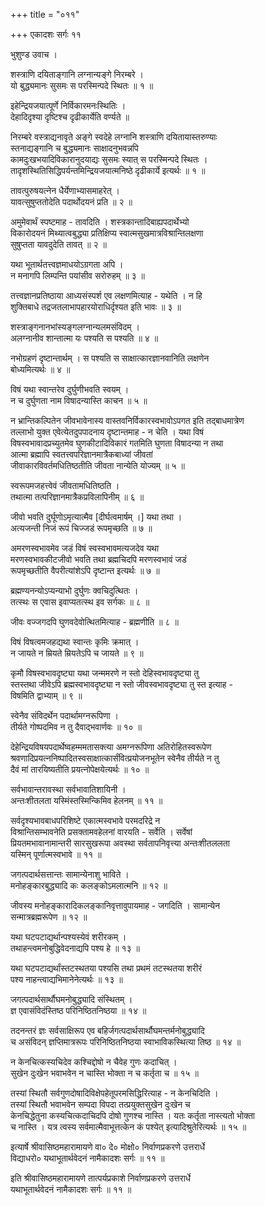 +++
title = "०११"

+++
एकादशः सर्गः ११  
  
भुशुण्ड उवाच ।  
  
शस्त्राणि दयिताङ्गानि लग्नान्यङ्गे निरम्बरे ।  
यो बुद्ध्यमानः सुसमः स परस्मिन्पदे स्थितः ॥ १ ॥  
  
इहेन्द्रियजयात्पूर्णे निर्विकारमनःस्थितिः ।  
देहादिदृश्या दृष्टिश्च दृढीकार्येति वर्ण्यते ॥   
  
निरम्बरे वस्त्राद्यनावृते अङ्गे स्वदेहे लग्नानि शस्त्राणि दयितायास्तरुण्याः   
स्तनाद्यङ्गानि च बुद्ध्यमानः साक्षादनुभवन्नपि   
कामदुःखभयादिविकारानुदयाद्यः सुसमः स्यात् स परस्मिन्पदे स्थितः ।   
तादृशस्थितिसिद्धिपर्यन्तमिन्द्रियजयात्मनिष्ठे दृढीकार्ये इत्यर्थः ॥ १ ॥  
  
तावत्पुरुषयत्नेन धैर्येणाभ्यासमाहरेत् ।  
यावत्सुषुप्ततोदेति पदार्थोदयनं प्रति ॥ २ ॥  
  
अमुमेवार्थं स्पष्टमाह - तावदिति । शस्त्रकान्तादिबाह्यपदार्थेभ्यो   
विकारोदयनं मिथ्यात्वबुद्ध्या प्रतिक्षिप्य स्वात्मसुखमात्रविश्रान्तिलक्षणा   
सुषुप्तता यावदुदेति तावत् ॥ २ ॥  
  
यथा भूतार्थतत्त्वज्ञमाधयोऽग्रगता अपि ।  
न मनागपि लिम्पन्ति पयांसीव सरोरुहम् ॥ ३ ॥  
  
तत्त्वज्ञानप्रतिष्ठाया आध्यसंस्पर्श एव लक्षणमित्याह - यथेति । न हि   
शुक्तिबाधे तद्रजतलाभापहारयोराधिर्दृश्यत इति भावः ॥ ३ ॥  
  
शस्त्राङ्गनानभांस्यङ्गलग्नान्यलमसंविदम् ।  
अलग्नानीव शान्तात्मा यः पश्यति स पश्यति ॥ ४ ॥  
  
नभोग्रहणं दृष्टान्तार्थम् । स पश्यति स साक्षात्कारज्ञानवानिति लक्षणेन   
बोध्यमित्यर्थः ॥ ४ ॥  
  
विषं यथा स्वान्तरेव दुर्घुणीभवति स्वयम् ।  
न च दुर्घुणता नाम विषादन्यास्ति काचन ॥ ५ ॥  
  
न भ्रान्तिकल्पितेन जीवभावेनास्य वास्तवनिर्विकारस्वभावोऽपगत इति तद्बाधमात्रेण   
तल्लाभो युक्त एवेत्येतदुपपादनाय दृष्टान्तमाह - न चेति । यथा विषं   
विषस्वभावादप्रच्युतमेव घुणकीटादिविकारं गतमिति घुणता विषादन्या न तथा   
आत्मा ब्रह्मापि स्वतत्त्वपरिज्ञानमात्रैकबाध्यां जीवतां   
जीवाकारविवर्तमधितिष्ठतीति जीवता नान्येति योज्यम् ॥ ५ ॥  
  
स्वरूपमजहत्त्वेवं जीवतामधितिष्ठति ।  
तथात्मा तत्परिज्ञानमात्रैकप्रविलापिनीम् ॥ ६ ॥  
  
जीवो भवति दुर्घूणोऽमृत्यात्मैव [दीर्घत्वमार्षम् ।] यथा तथा ।  
अत्यजन्ती निजं रूपं चिज्जडं रूपमृच्छति ॥ ७ ॥  
  
अमरणस्वभावमेव जडं विषं स्वस्वभावमत्यजदेव यथा   
मरणस्वभावकीटजीवो भवति तथा ब्रह्मचिदपि मरणस्वभावं जडं   
रूपमृच्छतीति वैपरीत्यांशेऽपि दृष्टान्त इत्यर्थः ॥ ७ ॥  
  
ब्रह्मण्यनन्योऽप्यन्याभो दुर्घुणः क्वचिदुत्थितः ।  
तत्स्थः स एवास इवाप्यतत्स्थ इव सर्गकः ॥ ८ ॥  
  
जीवः वज्जगदपि घुणवदेवोत्थितमित्याह - ब्रह्मणीति ॥ ८ ॥  
  
विषं विषत्वमजहद्यथा स्वान्तः कृमिः क्रमात् ।  
न जायते न म्रियते म्रियतेऽपि च जायते ॥ ९ ॥  
  
कृमौ विषस्वभावदृष्ट्या यथा जन्ममरणे न स्तो देहिस्वभावदृष्ट्या तु   
स्तस्तथा जीवेऽपि ब्रह्मस्वभावदृष्ट्या न स्तो जीवस्वभावदृष्ट्या तु स्त इत्याह -   
विषमिति द्वाभ्याम् ॥ ९ ॥  
  
स्वेनैव संविदर्थेन पदार्थामग्नरूपिणा ।  
तीर्यते गोष्पदमिव न तु दैवाद्भवार्णवः ॥ १० ॥  
  
देहेन्द्रियविषयपदार्थेष्वहम्ममतासक्त्या अमग्नरूपिणा अतिरोहितस्वरूपेण   
श्रवणादिप्रयत्ननिष्पादितस्वसाक्षात्कार्संवित्प्रयोजनभूतेन स्वेनैव तीर्यते न तु   
दैवं मां तारयिष्यतीति प्रयत्नोपेक्षयेत्यर्थः ॥ १० ॥  
  
सर्वभावान्तरावस्था सर्वभावातिशायिनी ।  
अन्तःशीतलता यस्मिंस्तस्मिन्किमिव हेलनम् ॥ ११ ॥  
  
सर्वदृश्यभावबाधपरिशिष्टे एकात्मस्वभावे परमदरिद्रे न   
विश्रान्तिसम्भावनेति प्रसक्तामवहेलनां वारयति - सर्वेति । सर्वेषां   
प्रियतमभावानामान्तरी सारसुखरूपा अवस्था सर्वतापनिवृत्त्या अन्तःशीतललता   
यस्मिन् पूर्णात्मस्वभावे ॥ ११ ॥  
  
जगत्पदार्थसत्तान्तः सामान्येनाशु भाविते ।  
मनोहङ्कारबुद्ध्यादि कः कलङ्कोऽमलात्मनि ॥ १२ ॥  
  
जीवस्य मनोहङ्कारादिकलङ्कानिवृत्तावुपायमाह - जगदिति । सामान्येन   
सन्मात्रब्रह्मरूपेण ॥ १२ ॥  
  
यथा घटपटाद्यर्थान्पश्यस्येवं शरीरकम् ।  
तथाहन्त्वमनोबुद्धिवेदनाद्यपि पश्य हे ॥ १३ ॥  
  
यथा घटपटाद्यर्थांस्तटस्थतया पश्यसि तथा प्रथमं तटस्थतया शरीरं   
पश्य नाहन्त्वाद्यभिमानेनेत्यर्थः ॥ १३ ॥  
  
जगत्पदार्थसार्थौघमनोबुद्ध्यादि संस्थितम् ।  
ज्ञ एवासंविदंस्तिष्ठ परिनिष्ठितनिष्ठया ॥ १४ ॥  
  
तदनन्तरं ज्ञः सर्वसाक्षिरूप एव बहिर्जगत्पदार्थसार्थौघमन्तर्मनोबुद्ध्यादि   
च असंविदन् ज्ञप्तिमात्ररूपः परिनिष्ठितनिष्ठया स्वाभाविकस्थित्या तिष्ठ ॥ १४ ॥  
  
न केनचित्कस्यचिदेव कश्चिद्दोषो न चैवेह गुणः कदाचित् ।  
सुखेन दुःखेन भवाभवेन न चास्ति भोक्ता न च कर्तृता च ॥ १५ ॥  
  
तस्यां स्थितौ सर्वगुणदोषादिविक्षेपहेतूपरमसिद्धिरित्याह - न केनचिदिति ।   
तस्यां स्थितौ भवाभवेन सम्पदा विपदा तत्प्रयुक्तसुखेन दुःखेन च   
केनचिद्धेतुना कस्यचित्कदाचिदपि दोषो गुणश्च नास्ति । यतः कर्तृता नास्त्यतो भोक्ता   
च नास्ति । यत्र त्वस्य सर्वमात्मैवाभूत्तत्केन कं पश्येत् इत्यादिश्रुतेरित्यर्थः ॥ १५ ॥  
  
इत्यार्षे श्रीवासिष्ठमहारामायणे वा० दे० मोक्षो० निर्वाणप्रकरणे उत्तरार्धे   
विद्याधरो० यथाभूतार्थवेदनं नामैकादशः सर्गः ॥ ११ ॥  
  
इति श्रीवासिष्ठमहारामायणे तात्पर्यप्रकाशे निर्वाणप्रकरणे उत्तरार्धे   
यथाभूतार्थवेदनं नामैकादशः सर्गः ॥ ११ ॥  
  